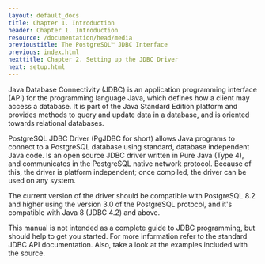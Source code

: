 ```yaml
---
layout: default_docs
title: Chapter 1. Introduction
header: Chapter 1. Introduction
resource: /documentation/head/media
previoustitle: The PostgreSQL™ JDBC Interface
previous: index.html
nexttitle: Chapter 2. Setting up the JDBC Driver
next: setup.html
---
```

		
Java Database Connectivity (JDBC) is an application programming interface (API) for
the programming language Java, which defines how a client may access a database.
It is part of the Java Standard Edition platform and provides methods to query and
update data in a database, and is oriented towards relational databases.
		
PostgreSQL JDBC Driver (PgJDBC for short) allows Java programs to connect to a PostgreSQL
database using standard, database independent Java code. Is an open source JDBC driver
written in Pure Java (Type 4), and communicates in the PostgreSQL native network protocol.
Because of this, the driver is platform independent; once compiled, the driver
can be used on any system.

The current version of the driver should be compatible with PostgreSQL 8.2 and higher
using the version 3.0 of the PostgreSQL protocol, and it's compatible with Java 8 (JDBC 4.2) and above.
  		
This manual is not intended as a complete guide to JDBC programming, but should
help to get you started. For more information refer to the standard JDBC API
documentation. Also, take a look at the examples included with the source.
